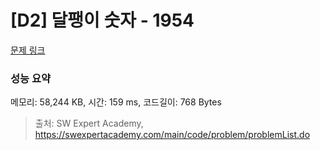 # [D2] 달팽이 숫자 - 1954 

[문제 링크](https://swexpertacademy.com/main/code/problem/problemDetail.do?contestProbId=AV5PobmqAPoDFAUq) 

### 성능 요약

메모리: 58,244 KB, 시간: 159 ms, 코드길이: 768 Bytes



> 출처: SW Expert Academy, https://swexpertacademy.com/main/code/problem/problemList.do